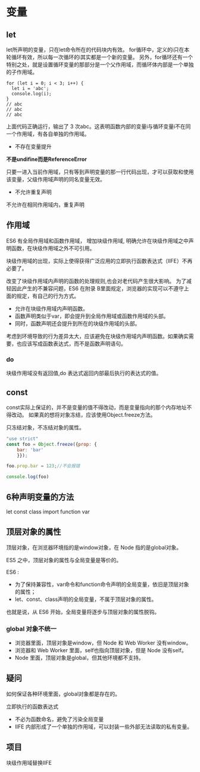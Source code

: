 # 变量
## let
let所声明的变量，只在let命令所在的代码块内有效。
for循环中，定义的i只在本轮循环有效，所以每一次循环的i其实都是一个新的变量。
另外，for循环还有一个特别之处，就是设置循环变量的那部分是一个父作用域，而循环体内部是一个单独的子作用域。
```
for (let i = 0; i < 3; i++) {
  let i = 'abc';
  console.log(i);
}
// abc
// abc
// abc
```

上面代码正确运行，输出了 3 次abc。这表明函数内部的变量i与循环变量i不在同一个作用域，有各自单独的作用域。

- 不存在变量提升 

 **不是undifine而是ReferenceError**
 
 只要一进入当前作用域，只有等到声明变量的那一行代码出现，才可以获取和使用该变量，父级作用域声明的同名变量无效。
 
- 不允许重复声明 

不允许在相同作用域内，重复声明

## 作用域
ES6 有全局作用域和函数作用域，
增加块级作用域,
明确允许在块级作用域之中声明函数，在块级作用域之外不可引用。

块级作用域的出现，实际上使得获得广泛应用的立即执行函数表达式（IIFE）不再必要了。

改变了块级作用域内声明的函数的处理规则,也会对老代码产生很大影响。
为了减轻因此产生的不兼容问题，ES6 在附录 B里面规定，浏览器的实现可以不遵守上面的规定，有自己的行为方式。

- 允许在块级作用域内声明函数。
- 函数声明类似于var，即会提升到全局作用域或函数作用域的头部。
- 同时，函数声明还会提升到所在的块级作用域的头部。

考虑到环境导致的行为差异太大，应该避免在块级作用域内声明函数。如果确实需要，也应该写成函数表达式，而不是函数声明语句。

### do
块级作用域没有返回值,do 表达式返回内部最后执行的表达式的值。

## const
const实际上保证的，并不是变量的值不得改动，而是变量指向的那个内存地址不得改动。
如果真的想将对象冻结，应该使用Object.freeze方法。

只冻结对象，不冻结对象的属性。
```javaScript
"use strict"
const foo = Object.freeze({prop: {
    bar: 'bar'
    }});

foo.prop.bar = 123;//不会报错

console.log(foo)
```

##  6种声明变量的方法
let 
const
class 
import
function
var

## 顶层对象的属性
顶层对象，在浏览器环境指的是window对象，在 Node 指的是global对象。

ES5 之中，顶层对象的属性与全局变量是等价的。

ES6 :
- 为了保持兼容性，var命令和function命令声明的全局变量，依旧是顶层对象的属性；
- let、const、class声明的全局变量，不属于顶层对象的属性。

也就是说，从 ES6 开始，全局变量将逐步与顶层对象的属性脱钩。

### global 对象不统一
- 浏览器里面，顶层对象是window，但 Node 和 Web Worker 没有window。
- 浏览器和 Web Worker 里面，self也指向顶层对象，但是 Node 没有self。
- Node 里面，顶层对象是global，但其他环境都不支持。

## 疑问
如何保证各种环境里面，global对象都是存在的。

立即执行的函数表达式
- 不必为函数命名，避免了污染全局变量
- IIFE 内部形成了一个单独的作用域，可以封装一些外部无法读取的私有变量。

## 项目
块级作用域替换IIFE